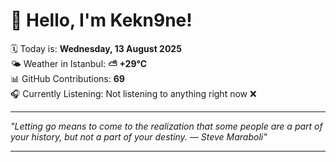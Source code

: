 # 👋 Hello, I'm Kekn9ne!

🗓️ Today is: **Wednesday, 13 August 2025**  
🌤️ Weather in Istanbul: **⛅️  +29°C**  
📊 GitHub Contributions: **69**  
🎧 Currently Listening: Not listening to anything right now ❌

---

_"Letting go means to come to the realization that some people are a part of your history, but not a part of your destiny. — *Steve Maraboli*"_

---
